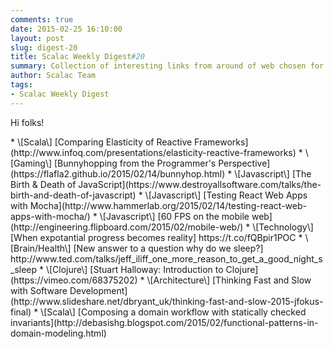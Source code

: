 ```yaml
---
comments: true
date: 2015-02-25 16:10:00
layout: post
slug: digest-20
title: Scalac Weekly Digest#20
summary: Collection of interesting links from around of web chosen for you by Scalac team
author: Scalac Team
tags:
- Scalac Weekly Digest
---
```


Hi folks!



<p id="1"></p>
* \[Scala\] [Comparing Elasticity of Reactive Frameworks](http://www.infoq.com/presentations/elasticity-reactive-frameworks) 
* \[Gaming\] [Bunnyhopping from the Programmer's Perspective](https://flafla2.github.io/2015/02/14/bunnyhop.html)
* \[Javascript\] [The Birth & Death of JavaScript](https://www.destroyallsoftware.com/talks/the-birth-and-death-of-javascript)
* \[Javascript\] [Testing React Web Apps with Mocha](http://www.hammerlab.org/2015/02/14/testing-react-web-apps-with-mocha/)
* \[Javascript\] [60 FPS on the mobile web](http://engineering.flipboard.com/2015/02/mobile-web/)
* \[Technology\] [When expotantial progress becomes reality] https://t.co/fQBpir1POC
* \[Brain/Health\] [New answer to a question why do we sleep?] http://www.ted.com/talks/jeff_iliff_one_more_reason_to_get_a_good_night_s_sleep
* \[Clojure\] [Stuart Halloway: Introduction to Clojure](https://vimeo.com/68375202)
* \[Architecture\] [Thinking Fast and Slow with Software Development](http://www.slideshare.net/dbryant_uk/thinking-fast-and-slow-2015-jfokus-final)
* \[Scala\] [Composing a domain workflow with statically checked invariants](http://debasishg.blogspot.com/2015/02/functional-patterns-in-domain-modeling.html)
